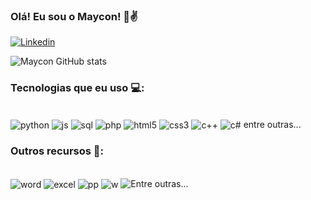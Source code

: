 
###  Olá! Eu sou o Maycon! 😤✌

[![Linkedin](https://img.shields.io/badge/LinkedIn-0077B5?style=for-the-badge&logo=linkedin&logoColor=white)](https://www.linkedin.com/in/mayconddaraujo)

![Maycon GitHub stats](https://github-readme-stats.vercel.app/api?username=maycdog&show_icons=true&theme=highcontrast)

### Tecnologias que eu uso 💻:

<div style="display: inline_block"></br>
  <img align="center" alt="python"src="https://img.shields.io/badge/Python-14354C?style=for-the-badge&logo=python&logoColor=white"/>
  <img align="center" alt="js"src="https://img.shields.io/badge/JavaScript-F7DF1E?style=for-the-badge&logo=javascript&logoColor=black"/>
  <img align="center" alt="sql"src="https://img.shields.io/badge/MySQL-00000F?style=for-the-badge&logo=mysql&logoColor=white"/>
  <img align="center" alt="php"src="https://img.shields.io/badge/PHP-777BB4?style=for-the-badge&logo=php&logoColor=white"/>
  <img align="center" alt="html5"src="https://img.shields.io/badge/HTML5-E34F26?style=for-the-badge&logo=html5&logoColor=white"/>
  <img align="center" alt="css3"src="https://img.shields.io/badge/CSS3-1572B6?style=for-the-badge&logo=css3&logoColor=white"/>
  <img align="center" alt="c++"src="https://img.shields.io/badge/C%2B%2B-00599C?style=for-the-badge&logo=c%2B%2B&logoColor=white"/>
  <img align="center" alt="c#"src="https://img.shields.io/badge/C%23-239120?style=for-the-badge&logo=c-sharp&logoColor=white"/>
  entre outras...
</div>

### Outros recursos 👀:

<div style="display: inline_block"></br>
  <img align="center" alt="word"src="https://img.shields.io/badge/Microsoft_Word-2B579A?style=for-the-badge&logo=microsoft-word&logoColor=white"/>
  <img align="center" alt="excel"src="https://img.shields.io/badge/Microsoft_Excel-217346?style=for-the-badge&logo=microsoft-excel&logoColor=white"/>
  <img align="center" alt="pp"src="https://img.shields.io/badge/Microsoft_PowerPoint-B7472A?style=for-the-badge&logo=microsoft-powerpoint&logoColor=white"/>
  <img align="center" alt="w"src="https://img.shields.io/badge/Windows-0078D6?style=for-the-badge&logo=windows&logoColor=white"/>
  <img align="center "alt="Entre outras..."src="https://i.pinimg.com/564x/02/42/38/0242380a181f7837571d16d1f7ae1191.jpg"/>
</div>

